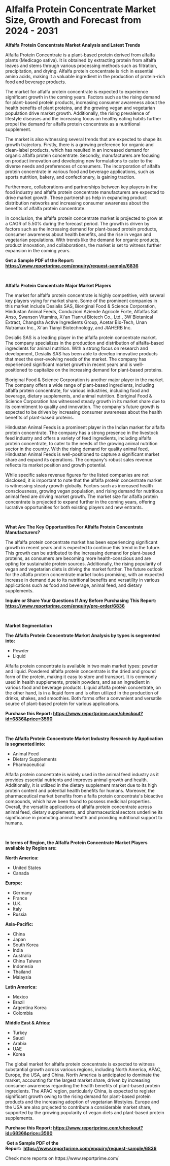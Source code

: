 <p><h1>Alfalfa Protein Concentrate Market Size, Growth and Forecast from 2024 - 2031</h1></p><p><strong>Alfalfa Protein Concentrate Market Analysis and Latest Trends</strong></p>
<p><p>Alfalfa Protein Concentrate is a plant-based protein derived from alfalfa plants (Medicago sativa). It is obtained by extracting protein from alfalfa leaves and stems through various processing methods such as filtration, precipitation, and drying. Alfalfa protein concentrate is rich in essential amino acids, making it a valuable ingredient in the production of protein-rich food and beverage products.</p><p>The market for alfalfa protein concentrate is expected to experience significant growth in the coming years. Factors such as the rising demand for plant-based protein products, increasing consumer awareness about the health benefits of plant proteins, and the growing vegan and vegetarian population drive market growth. Additionally, the rising prevalence of lifestyle diseases and the increasing focus on healthy eating habits further propel the demand for alfalfa protein concentrate as a nutritional supplement.</p><p>The market is also witnessing several trends that are expected to shape its growth trajectory. Firstly, there is a growing preference for organic and clean-label products, which has resulted in an increased demand for organic alfalfa protein concentrate. Secondly, manufacturers are focusing on product innovation and developing new formulations to cater to the diverse needs and preferences of consumers. The incorporation of alfalfa protein concentrate in various food and beverage applications, such as sports nutrition, bakery, and confectionery, is gaining traction.</p><p>Furthermore, collaborations and partnerships between key players in the food industry and alfalfa protein concentrate manufacturers are expected to drive market growth. These partnerships help in expanding product distribution networks and increasing consumer awareness about the benefits of alfalfa protein concentrate.</p><p>In conclusion, the alfalfa protein concentrate market is projected to grow at a CAGR of 5.50% during the forecast period. The growth is driven by factors such as the increasing demand for plant-based protein products, consumer awareness about health benefits, and the rise in vegan and vegetarian populations. With trends like the demand for organic products, product innovation, and collaborations, the market is set to witness further expansion in the coming years.</p></p>
<p><strong>Get a Sample PDF of the Report:&nbsp; <a href="https://www.reportprime.com/enquiry/request-sample/6836">https://www.reportprime.com/enquiry/request-sample/6836</a></strong></p>
<p>&nbsp;</p>
<p><strong>Alfalfa Protein Concentrate Major Market Players</strong></p>
<p><p>The market for alfalfa protein concentrate is highly competitive, with several key players vying for market share. Some of the prominent companies in this market include Desialis SAS, Bioriginal Food & Science Corporation, Hindustan Animal Feeds, Conduzioni Aziende Agricole Forte, Alfalfas Sat Anso, Swanson Vitamins, Xi'an Tianrui Biotech Co., Ltd., 3W Biotanical Extract, Changsha Active Ingredients Group, Acetar Bio-Tech, Unan Nutramax Inc., Xi'an Tianyi Biotechnology, and JIAHERB Inc.</p><p>Desialis SAS is a leading player in the alfalfa protein concentrate market. The company specializes in the production and distribution of alfalfa-based ingredients for animal nutrition. With a strong focus on research and development, Desialis SAS has been able to develop innovative products that meet the ever-evolving needs of the market. The company has experienced significant market growth in recent years and is well-positioned to capitalize on the increasing demand for plant-based proteins.</p><p>Bioriginal Food & Science Corporation is another major player in the market. The company offers a wide range of plant-based ingredients, including alfalfa protein concentrate, for various industries, including food and beverage, dietary supplements, and animal nutrition. Bioriginal Food & Science Corporation has witnessed steady growth in its market share due to its commitment to quality and innovation. The company's future growth is expected to be driven by increasing consumer awareness about the health benefits of plant-based proteins.</p><p>Hindustan Animal Feeds is a prominent player in the Indian market for alfalfa protein concentrate. The company has a strong presence in the livestock feed industry and offers a variety of feed ingredients, including alfalfa protein concentrate, to cater to the needs of the growing animal nutrition sector in the country. With the rising demand for quality animal feed, Hindustan Animal Feeds is well-positioned to capture a significant market share and expand its operations. The company's robust sales revenue reflects its market position and growth potential.</p><p>While specific sales revenue figures for the listed companies are not disclosed, it is important to note that the alfalfa protein concentrate market is witnessing steady growth globally. Factors such as increased health consciousness, growing vegan population, and rising demand for nutritious animal feed are driving market growth. The market size for alfalfa protein concentrate is projected to expand further in the coming years, offering lucrative opportunities for both existing players and new entrants.</p></p>
<p>&nbsp;</p>
<p><strong>What Are The Key Opportunities For Alfalfa Protein Concentrate Manufacturers?</strong></p>
<p><p>The alfalfa protein concentrate market has been experiencing significant growth in recent years and is expected to continue this trend in the future. This growth can be attributed to the increasing demand for plant-based proteins, as consumers are becoming more health-conscious and are opting for sustainable protein sources. Additionally, the rising popularity of vegan and vegetarian diets is driving the market further. The future outlook for the alfalfa protein concentrate market looks promising, with an expected increase in demand due to its nutritional benefits and versatility in various applications such as food and beverage, animal feed, and dietary supplements.</p></p>
<p><strong>Inquire or Share Your Questions If Any Before Purchasing This Report: <a href="https://www.reportprime.com/enquiry/pre-order/6836">https://www.reportprime.com/enquiry/pre-order/6836</a></strong></p>
<p>&nbsp;</p>
<p><strong>Market Segmentation</strong></p>
<p><strong>The Alfalfa Protein Concentrate Market Analysis by types is segmented into:</strong></p>
<p><ul><li>Powder</li><li>Liquid</li></ul></p>
<p><p>Alfalfa protein concentrate is available in two main market types: powder and liquid. Powdered alfalfa protein concentrate is the dried and ground form of the protein, making it easy to store and transport. It is commonly used in health supplements, protein powders, and as an ingredient in various food and beverage products. Liquid alfalfa protein concentrate, on the other hand, is in a liquid form and is often utilized in the production of drinks, shakes, and smoothies. Both forms offer a convenient and versatile source of plant-based protein for various applications.</p></p>
<p><strong>Purchase this Report:&nbsp;<a href="https://www.reportprime.com/checkout?id=6836&price=3590">https://www.reportprime.com/checkout?id=6836&price=3590</a></strong></p>
<p>&nbsp;</p>
<p><strong>The Alfalfa Protein Concentrate Market Industry Research by Application is segmented into:</strong></p>
<p><ul><li>Animal Feed</li><li>Dietary Supplements</li><li>Pharmaceutical</li></ul></p>
<p><p>Alfalfa protein concentrate is widely used in the animal feed industry as it provides essential nutrients and improves animal growth and health. Additionally, it is utilized in the dietary supplement market due to its high protein content and potential health benefits for humans. Moreover, the pharmaceutical market benefits from alfalfa protein concentrate's bioactive compounds, which have been found to possess medicinal properties. Overall, the versatile applications of alfalfa protein concentrate across animal feed, dietary supplements, and pharmaceutical sectors underline its significance in promoting animal health and providing nutritional support to humans.</p></p>
<p>&nbsp;</p>
<p><strong>In terms of Region, the Alfalfa Protein Concentrate Market Players available by Region are:</strong></p>
<p>
    <p> <strong> North America: </strong>
        <ul>
            <li>United States</li>
            <li>Canada</li>
        </ul>
        </p> 
    <p> <strong> Europe: </strong>
        <ul>
            <li>Germany</li>
            <li>France</li>
            <li>U.K.</li>
            <li>Italy</li>
            <li>Russia</li>
        </ul>
        </p> 
    <p> <strong> Asia-Pacific: </strong>
        <ul>
            <li>China</li>
            <li>Japan</li>
            <li>South Korea</li>
            <li>India</li>
            <li>Australia</li>
            <li>China Taiwan</li>
            <li>Indonesia</li>
            <li>Thailand</li>
            <li>Malaysia</li>
        </ul>
        </p> 
    <p> <strong> Latin America: </strong>
        <ul>
            <li>Mexico</li>
            <li>Brazil</li>
            <li>Argentina Korea</li>
            <li>Colombia</li>
        </ul>
        </p> 
    <p> <strong> Middle East & Africa: </strong>
        <ul>
            <li>Turkey</li>
            <li>Saudi</li>
            <li>Arabia</li>
            <li>UAE</li>
            <li>Korea</li>
        </ul>
    </p>
    </p>
<p><p>The global market for alfalfa protein concentrate is expected to witness substantial growth across various regions, including North America, APAC, Europe, the USA, and China. North America is anticipated to dominate the market, accounting for the largest market share, driven by increasing consumer awareness regarding the health benefits of plant-based protein ingredients. The APAC region, particularly China, is expected to register significant growth owing to the rising demand for plant-based protein products and the increasing adoption of vegetarian lifestyles. Europe and the USA are also projected to contribute a considerable market share, supported by the growing popularity of vegan diets and plant-based protein supplements.</p></p>
<p><strong>Purchase this Report: <a href="https://www.reportprime.com/checkout?id=6836&price=3590">https://www.reportprime.com/checkout?id=6836&price=3590</a></strong></p>
<p>&nbsp;<strong>Get a Sample PDF of the Report:&nbsp;&nbsp;<a href="https://www.reportprime.com/enquiry/request-sample/6836">https://www.reportprime.com/enquiry/request-sample/6836</a></strong></p>
<p><strong></strong></p>
<p>Check more reports on https://www.reportprime.com/</p>